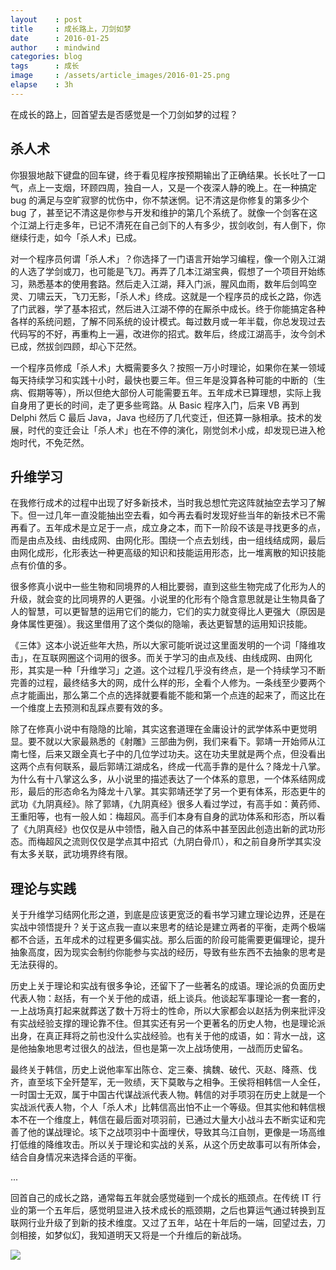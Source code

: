 ```yaml
---
layout    : post
title     : 成长路上，刀剑如梦
date      : 2016-01-25
author    : mindwind
categories: blog
tags      : 成长
image     : /assets/article_images/2016-01-25.png
elapse    : 3h
---
```



在成长的路上，回首望去是否感觉是一个刀剑如梦的过程？


## 杀人术
你狠狠地敲下键盘的回车键，终于看见程序按预期输出了正确结果。长长吐了一口气，点上一支烟，环顾四周，独自一人，又是一个夜深人静的晚上。在一种搞定 bug 的满足与空旷寂寥的忧伤中，你不禁迷惘。记不清这是你修复的第多少个 bug 了，甚至记不清这是你参与开发和维护的第几个系统了。就像一个剑客在这个江湖上行走多年，已记不清死在自己剑下的人有多少，拔剑收剑，有人倒下，你继续行走，如今「杀人术」已成。

对一个程序员何谓「杀人术」？你选择了一门语言开始学习编程，像一个刚入江湖的人选了学剑或刀，也可能是飞刀。再弄了几本江湖宝典，假想了一个项目开始练习，熟悉基本的使用套路。然后走入江湖，拜入门派，腥风血雨，数年后剑鸣空灵、刀啸云天，飞刀无影，「杀人术」终成。这就是一个程序员的成长之路，你选了门武器，学了基本招式，然后进入江湖不停的在厮杀中成长。终于你能搞定各种各样的系统问题，了解不同系统的设计模式。每过数月或一年半载，你总发现过去代码写的不好，再重构上一遍，改进你的招式。数年后，终成江湖高手，汝今剑术已成，然拔剑四顾，却心下茫然。

一个程序员修成「杀人术」大概需要多久？按照一万小时理论，如果你在某一领域每天持续学习和实践十小时，最快也要三年。但三年是没算各种可能的中断的（生病、假期等等），所以但绝大部份人可能需要五年。五年成术已算理想，实际上我自身用了更长的时间，走了更多些弯路。从 Basic 程序入门，后来 VB 再到 Delphi 然后 C 最后 Java，Java 也经历了几代变迁，但还算一脉相承。技术的发展，时代的变迁会让「杀人术」也在不停的演化，刚觉剑术小成，却发现已进入枪炮时代，不免茫然。


## 升维学习
在我修行成术的过程中出现了好多新技术，当时我总想忙完这阵就抽空去学习了解下。但一过几年一直没能抽出空去看，如今再去看时发现好些当年的新技术已不需再看了。五年成术是立足于一点，成立身之本，而下一阶段不该是寻找更多的点，而是由点及线、由线成网、由网化形。围绕一个点去划线，由一组线结成网，最后由网化成形，化形表达一种更高级的知识和技能运用形态，比一堆离散的知识技能点有价值的多。

很多修真小说中一些生物和同境界的人相比要弱，直到这些生物完成了化形为人的升级，就会变的比同境界的人更强。小说里的化形有个隐含意思就是让生物具备了人的智慧，可以更智慧的运用它们的能力，它们的实力就变得比人更强大（原因是身体属性更强）。我这里借用了这个类似的隐喻，表达更智慧的运用知识技能。

《三体》这本小说近些年大热，所以大家可能听说过这里面发明的一个词「降维攻击」，在互联网圈这个词用的很多。而关于学习的由点及线、由线成网、由网化形，其实是一种「升维学习」之道。这个过程几乎没有终点，是一个持续学习不断完善的过程，最终结多大的网，成什么样的形，全看个人修为。一条线至少要两个点才能画出，那么第二个点的选择就要看能不能和第一个点连的起来了，而这比在一个维度上去预测和乱踩点要有效的多。

除了在修真小说中有隐隐的比喻，其实这套道理在金庸设计的武学体系中更觉明显。要不就以大家最熟悉的《射雕》三部曲为例，我们来看下。郭靖一开始师从江南七怪，后来又跟全真七子中的几位学过功夫。这在功夫里就是两个点，但没看出这两个点有何联系，最后郭靖江湖成名，终成一代高手靠的是什么？降龙十八掌。为什么有十八掌这么多，从小说里的描述表达了一个体系的意思，一个体系结网成形，最后的形态命名为降龙十八掌。其实郭靖还学了另一个更有体系，形态更牛的武功《九阴真经》。除了郭靖，《九阴真经》很多人看过学过，有高手如：黄药师、王重阳等，也有一般人如：梅超风。高手们本身有自身的武功体系和形态，所以看了《九阴真经》也仅仅是从中领悟，融入自己的体系中甚至因此创造出新的武功形态。而梅超风之流则仅仅是学点其中招式（九阴白骨爪），和之前自身所学其实没有太多关联，武功境界终有限。


## 理论与实践
关于升维学习结网化形之道，到底是应该更宽泛的看书学习建立理论边界，还是在实战中领悟提升？关于这点我一直以来思考的结论是建立两者的平衡，走两个极端都不合适，五年成术的过程更多偏实战。那么后面的阶段可能需要更偏理论，提升抽象高度，因为现实会制约你能参与实战的经历，导致有些东西不去抽象的思考是无法获得的。

历史上关于理论和实战有很多争论，还留下了一些著名的成语。理论派的负面历史代表人物：赵括，有一个关于他的成语，纸上谈兵。他谈起军事理论一套一套的，一上战场真打起来就葬送了数十万将士的性命，所以大家都会以赵括为例来批评没有实战经验支撑的理论靠不住。但其实还有另一个更著名的历史人物，也是理论派出身，在真正拜将之前也没什么实战经验。也有关于他的成语，如：背水一战，这是他抽象地思考过很久的战法，但也是第一次上战场使用，一战而历史留名。

最终关于韩信，历史上说他率军出陈仓、定三秦、擒魏、破代、灭赵、降燕、伐齐，直至垓下全歼楚军，无一败绩，天下莫敢与之相争。王侯将相韩信一人全任，一时国士无双，属于中国古代谋战派代表人物。韩信的对手项羽在历史上就是一个实战派代表人物，个人「杀人术」比韩信高出怕不止一个等级。但其实他和韩信根本不在一个维度上，韩信在最后面对项羽前，已通过大量大小战斗去不断实证和完善了他的谋战理论。垓下之战项羽中十面埋伏，导致其乌江自刎，更像是一场高维打低维的降维攻击。所以关于理论和实战的关系，从这个历史故事可以有所体会，结合自身情况来选择合适的平衡。

...

回首自己的成长之路，通常每五年就会感觉碰到一个成长的瓶颈点。在传统 IT 行业的第一个五年后，感觉明显进入技术成长的瓶颈期，之后也算运气通过转换到互联网行业升级了到新的技术维度。又过了五年，站在十年后的一端，回望过去，刀剑相接，如梦似幻，我知道明天又将是一个升维后的新战场。


![](/assets/images/qrcode_tail.jpg)
